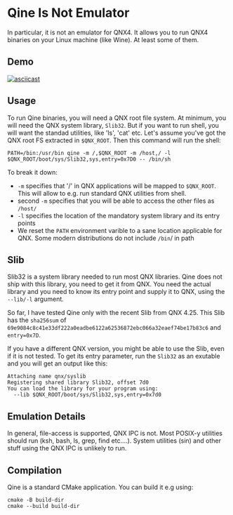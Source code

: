 # Qine Is Not Emulator

In particular, it is not an emulator for QNX4. It allows you to run QNX4 binaries on your Linux machine (like Wine). At least some of them.


## Demo
[![asciicast](https://asciinema.org/a/msEDHD8S6WESRpJM3LV1DOWPo.svg)](https://asciinema.org/a/msEDHD8S6WESRpJM3LV1DOWPo)

## Usage

To run Qine binaries, you will need a QNX root file system. At minimum, you will need the QNX system library, `Slib32`. But if you want to run shell, you will want the standad utilities, like 'ls', 'cat' etc. Let's assume you've got the QNX root FS extracted in `$QNX_ROOT`. Then this command will run the shell:

`PATH=/bin:/usr/bin qine -m /,$QNX_ROOT -m /host,/ -l $QNX_ROOT/boot/sys/Slib32,sys,entry=0x7D0 -- /bin/sh`

To break it down:

- `-m` specifies that '/' in QNX applications will be mapped to `$QNX_ROOT`. This will allow to e.g. run standard QNX utilities from shell.
- second `-m` specifies that you will be able to access the other files as `/host/`
- `-l` specifies the location of the mandatory system library and its entry points
- We reset the `PATH` environment varible to a sane location applicable for QNX. Some modern distributions do not include `/bin`/ in path

## Slib

Slib32 is a system library needed to run most QNX libraries. Qine does not ship with this library, you need to get it from QNX. You need the actual library and you need to know its entry point and supply it to QNX, using the `--lib/-l` argument.

So far, I have tested Qine only with the recent Slib from QNX 4.25. This Slib has the `sha256sum` of
`69e9084c8c41e33df222a0eadbe6122a62536872ebc066a32eaef74be17b83c6` and `entry=0x7D`.

If you have a different QNX version, you might be able to use the Slib, even if it is not tested. To get its entry parameter, run the `Slib32` as an exutable and you will get an output like this:

```
Attaching name qnx/syslib
Registering shared library Slib32, offset 7d0
You can load the library for your program using:
  --lib $QNX_ROOT/boot/sys/Slib32,sys,entry=0x7d0
  ```

## Emulation Details

In general, file-access is supported, QNX IPC is not. Most POSIX-y utilities should run 
(ksh, bash, ls, grep, find etc....). System utilities (sin) and other stuff using the QNX IPC is unlikely to run.


## Compilation
Qine is a standard CMake application. You can build it e.g using:
```
cmake -B build-dir
cmake --build build-dir
```
